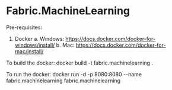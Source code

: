 # Fabric.MachineLearning

Pre-requisites:
1. Docker
  a.	Windows: https://docs.docker.com/docker-for-windows/install/ 
  b.	Mac: https://docs.docker.com/docker-for-mac/install/ 

To build the docker:
docker build -t fabric.machinelearning .

To run the docker:
docker run -d -p 8080:8080 --name fabric.machinelearning fabric.machinelearning
